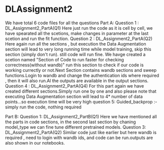 # DLAssignment2
We have total 6 code files for all the questions
Part A:
Question 1 : DL_Assignment2_PartA(Q1)
Here just run the code as it is cell by cell, we have spearated all the scetions, make changes in parameter at the last scetion and run the fit function.
Question 2 : DL_Assignment2_PartA(Q2)
Here again run all the sections , but  execution the Data Augmentation section will lead to very long running time while model training, skip this section (simply don't run). still code will run fine. We havge created a scetion named "Section of Code to run faster for checking correctness(without wandb)" run this section to check if our code is working currectly or not.Next Section contains wandb sections and sweep functions.Login to wandb and change the authentication ids where required , then it will also run.Al the outputs are available in the output sections.
Question 4 : DL_Assignment2_PartA(Q4)
For this part again we have created different sections.Simply run one by one and also please note that executing Data Augmentation section will lead to 4* number of data points...so execution time will be very high
question 5: Guided_backprop :- simply run the code, nothing required

Part B:
Question 1: DL_Assignment2_PartB(Q1) Here we have mentioned all the parts in code sections, in the second last section by chaning model_type we can fine tune different pretrained models.
Question 3: DL_Assignment2_PartA(Q2)
Similar code just like earlier but here wandb is required , need to login with wandb ids, and code can be run.outputs are also shown in our notebooks.
